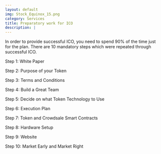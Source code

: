 ```yaml
---
layout: default
img: Stock_Equinox_15.png
category: Services
title: Preparatory work for ICO
description: |
---
```

 In order to provide successful ICO, you need to spend 90% of the time just for the plan. 
There are 10 mandatory steps which were repeated through successful ICO. 

<p>Step 1: White Paper</p>
<p>Step 2: Purpose of your Token</p>
<p>Step 3: Terms and Conditions</p>
<p>Step 4: Build a Great Team</p>
<p>Step 5: Decide on what Token Technology to Use</p>
<p>Step 6: Execution Plan</p>
<p>Step 7: Token and Crowdsale Smart Contracts</p>
<p>Step 8: Hardware Setup</p>
<p>Step 9: Website</p>
<p>Step 10: Market Early and Market Right</p>

